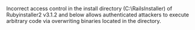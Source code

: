 Incorrect access control in the install directory (C:\RailsInstaller) of Rubyinstaller2 v3.1.2 and below allows authenticated attackers to execute arbitrary code via overwriting binaries located in the directory.

